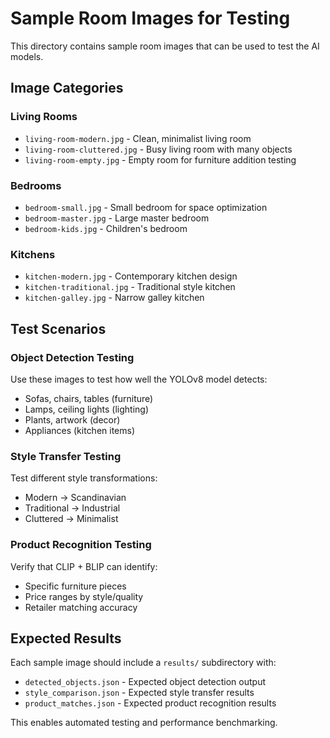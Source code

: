 # Sample Room Images for Testing

This directory contains sample room images that can be used to test the AI models.

## Image Categories

### Living Rooms
- `living-room-modern.jpg` - Clean, minimalist living room
- `living-room-cluttered.jpg` - Busy living room with many objects  
- `living-room-empty.jpg` - Empty room for furniture addition testing

### Bedrooms
- `bedroom-small.jpg` - Small bedroom for space optimization
- `bedroom-master.jpg` - Large master bedroom
- `bedroom-kids.jpg` - Children's bedroom

### Kitchens  
- `kitchen-modern.jpg` - Contemporary kitchen design
- `kitchen-traditional.jpg` - Traditional style kitchen
- `kitchen-galley.jpg` - Narrow galley kitchen

## Test Scenarios

### Object Detection Testing
Use these images to test how well the YOLOv8 model detects:
- Sofas, chairs, tables (furniture)
- Lamps, ceiling lights (lighting)  
- Plants, artwork (decor)
- Appliances (kitchen items)

### Style Transfer Testing
Test different style transformations:
- Modern → Scandinavian
- Traditional → Industrial  
- Cluttered → Minimalist

### Product Recognition Testing
Verify that CLIP + BLIP can identify:
- Specific furniture pieces
- Price ranges by style/quality
- Retailer matching accuracy

## Expected Results

Each sample image should include a `results/` subdirectory with:
- `detected_objects.json` - Expected object detection output
- `style_comparison.json` - Expected style transfer results
- `product_matches.json` - Expected product recognition results

This enables automated testing and performance benchmarking.